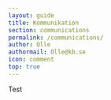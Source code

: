 ```yaml
---
layout: guide
title: Kommunikation
section: communications
permalink: /communications/
author: Olle
authormail: Olle@kb.se
icon: comment
top: true
---
```


Test


